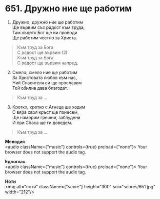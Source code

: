 # 651. Дружно ние ще работим

1. Дружно, дружно ние ще работим  
Ще вървим със радост към труда,  
Там където Бог ще ни проводи  
Ще работим честно за Христа.  

> Към труд за Бога  
> С радост ще вървим (2)  
> Към труд за Бога  
> С радост ще вървим напред.  

2. Смело, смело ние ще работим  
За Христовата любов към нас,  
Ний Спасителя си ще прославим  
Той обилна дава благодат.  

> Към труд за ...  

3. Кротко, кротко с Агнеца ще ходим  
С вяра своя кръст ще понесем,  
Ще намерим грешни, заблудени  
И при Спаса ще ги доведем.  

> Към труд за ...

**Мелодия**  
<audio className={"music"} controls={true} preload={"none"}>
    <source src="mp3/651.mp3" type="audio/mpeg"/>
    Your browser does not support the audio tag.
</audio>

**Едноглас**  
<audio className={"music"} controls={true} preload={"none"}>
    <source src="transp/651.mp3" type="audio/mpeg"/>
    Your browser does not support the audio tag.
</audio>

**Ноти**  
<img alt="ноти" className={"score"} height="300" src="scores/651.jpg" width="212"/>
